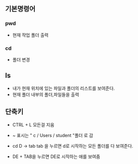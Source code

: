 ## 기본명령어

### pwd

- 현재 작업 폴더 출력 

### cd

- 폴더 변경 

## ls

- 내가 현재 위치에 있는 파일과 폴더의 리스트를 보여준다. 
- 현재 폴더 내부의 폴더,파일들을 출력



## 단축키

- CTRL + L 모든걸 지움 

- ~ 표시는    " c / Users / student  "폴더 로 감
- cd D -> tab tab 을 누르면 d로 시작하는 모든 폴더를 다 보여준다. 
-  DE + TAB을 누르면 DE로 시작하는 애를 보여줌 



